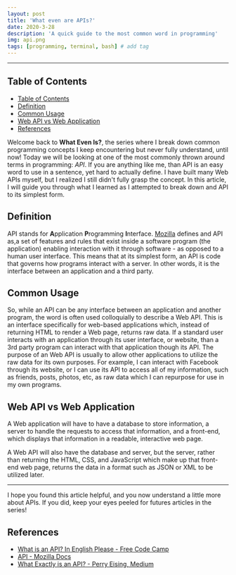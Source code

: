 ```yaml
---
layout: post
title: 'What even are APIs?'
date: 2020-3-28
description: 'A quick guide to the most common word in programming'
img: api.png
tags: [programming, terminal, bash] # add tag
---
```


---

## Table of Contents

- [Table of Contents](#table-of-contents)
- [Definition](#definition)
- [Common Usage](#common-usage)
- [Web API vs Web Application](#web-api-vs-web-application)
- [References](#references)

Welcome back to **What Even Is?**, the series where I break down common programming concepts I keep encountering but never fully understand, until now! Today we will be looking at one of the most commonly thrown around terms in programming: _API_. If you are anything like me, than API is an easy word to use in a sentence, yet hard to actually define. I have built many Web APIs myself, but I realized I still didn't fully grasp the concept. In this article, I will guide you through what I learned as I attempted to break down and API to its simplest form.

## Definition

API stands for **A**pplication **P**rogramming **I**nterface. [Mozilla](https://developer.mozilla.org/en-US/docs/Glossary/API) defines and API as,a set of features and rules that exist inside a software program (the application) enabling interaction with it through software - as opposed to a human user interface. This means that at its simplest form, an API is code that governs how programs interact with a server. In other words, it is the interface between an application and a third party.

## Common Usage

So, while an API can be any interface between an application and another program, the word is often used colloquially to describe a Web API. This is an interface specifically for web-based applications which, instead of returning HTML to render a Web page, returns raw data. If a standard user interacts with an application through its user interface, or website, than a 3rd party program can interact with that application though its API. The purpose of an Web API is usually to allow other applications to utilize the raw data for its own purposes. For example, I can interact with Facebook through its website, or I can use its API to access all of my information, such as friends, posts, photos, etc, as raw data which I can repurpose for use in my own programs.

## Web API vs Web Application

A Web application will have to have a database to store information, a server to handle the requests to access that information, and a front-end, which displays that information in a readable, interactive web page.

A Web API will also have the database and server, but the server, rather than returning the HTML, CSS, and JavaScript which make up that front-end web page, returns the data in a format such as JSON or XML to be utilized later.

---

I hope you found this article helpful, and you now understand a little more about APIs. If you did, keep your eyes peeled for futures articles in the series!

## References

-   [What is an API? In English Please - Free Code Camp](https://www.freecodecamp.org/news/what-is-an-api-in-english-please-b880a3214a82/)
-   [API - Mozilla Docs](https://developer.mozilla.org/en-US/docs/Glossary/API)
-   [What Exactly is an API? - Perry Eising, Medium](https://medium.com/@perrysetgo/what-exactly-is-an-api-69f36968a41f)
